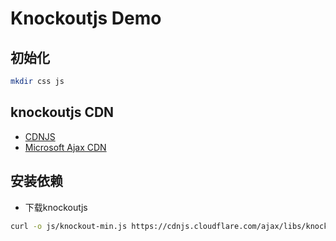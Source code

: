 # Knockoutjs Demo

## 初始化

```bash
mkdir css js
```

## knockoutjs CDN

* [CDNJS][csnjs]
* [Microsoft Ajax CDN](http://ajax.aspnetcdn.com/ajax/knockout/knockout-3.4.2.js)

## 安装依赖

* 下载knockoutjs

```bash
curl -o js/knockout-min.js https://cdnjs.cloudflare.com/ajax/libs/knockout/3.5.0/knockout-min.js
```

[csnjs]: https://cdnjs.cloudflare.com/ajax/libs/knockout/3.5.0/knockout-min.js
